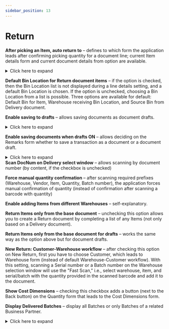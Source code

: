 ```yaml
---
sidebar_position: 13
---
```


# Return

**After picking an Item, auto return to** – defines to which form the application leads after confirming picking quantity for a document line; current Item details form and current document details from option are available.
    <details>
    <summary>Click here to expand</summary>
    <div>
    **Main Document Workflow**
        ![Main Document Workflow](./media/return/main-document-workflow-01.PNG)
    **Item Details Workflow**
        ![Item Details Workflow](./media/return/item-details-workflow-01.PNG)
    </div>
    </details>

**Default Bin Location for Return document items** – if the option is checked, then the Bin Location list is not displayed during a line details setting, and a default Bin Location is chosen. If the option is unchecked, choosing a Bin Location from a list is possible. Three options are available for default: Default Bin for Item, Warehouse receiving Bin Location, and Source Bin from Delivery document.

**Enable saving to drafts** – allows saving documents as document drafts.
    <details>
    <summary>Click here to expand</summary>
    <div>
    By default, the option is switched off, and the Remarks window looks like this:
        ![Draft](./media/return/draft-02.png)
    When the option is switched on, the Remarks window looks like this:
        ![Draft](./media/return/draft-03.png)
    </div>
    </details>

**Enable saving documents when drafts ON** – allows deciding on the Remarks form whether to save a transaction as a document or a document draft.
    <details>
    <summary>Click here to expand</summary>
    <div>
    When the option is checked, two options are available in the Remarks field:
        ![Draft](./media/return/draft-01.png)
    </div>
    </details>
**Scan DocNum on Delivery select window** – allows scanning by document number (by content, if the checkbox is unchecked)

**Force manual quantity confirmation** – after scanning required prefixes (Warehouse, Vendor, Item, Quantity, Batch number), the application forces manual confirmation of quantity (instead of confirmation after scanning a barcode with quantity)

**Enable adding Items from different Warehouses** – self-explanatory.

**Return Items only from the base document** – unchecking this option allows you to create a Return document by completing a list of any Items (not only based on a Delivery document).

**Return Items only from the base document for drafts** – works the same way as the option above but for document drafts.

**New Return: Customer-Warehouse workflow** – after checking this option on New Return, first you have to choose Customer, which leads to Warehouse form (instead of default Warehouse-Customer workflow). With this setting, scanning a Serial number or a Batch number on the Warehouse selection window will use the "Fast Scan," i.e., select warehouse, item, and serial/batch with the quantity provided in the scanned barcode and add it to the document.

**Show Cost Dimensions** – checking this checkbox adds a button (next to the Back button) on the Quantity form that leads to the Cost Dimensions form.

**Display Delivered Batches** – display all Batches or only Batches of a related Business Partner.
    <details>
    <summary>Click here to expand</summary>
    <div>
    Reflects the related SAP Business One option:
    ![Return Batches](./media/return/return-batches-01.png)
    </div>
    </details>
